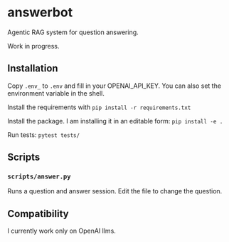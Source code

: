 # answerbot
Agentic RAG system for question answering.

Work in progress.

## Installation

Copy `.env_` to `.env` and fill in your OPENAI_API_KEY. You can also set the environment variable in the shell.

Install the requirements with `pip install -r requirements.txt`

Install the package. I am installing it in an editable form: `pip install -e .`

Run tests:
`pytest tests/`


## Scripts

### `scripts/answer.py`
Runs a question and answer session.
Edit the file to change the question.


## Compatibility
I currently work only on OpenAI llms.
